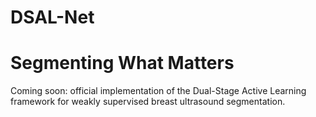 # DSAL-Net
# Segmenting What Matters

Coming soon: official implementation of the Dual-Stage Active Learning framework for weakly supervised breast ultrasound segmentation.

